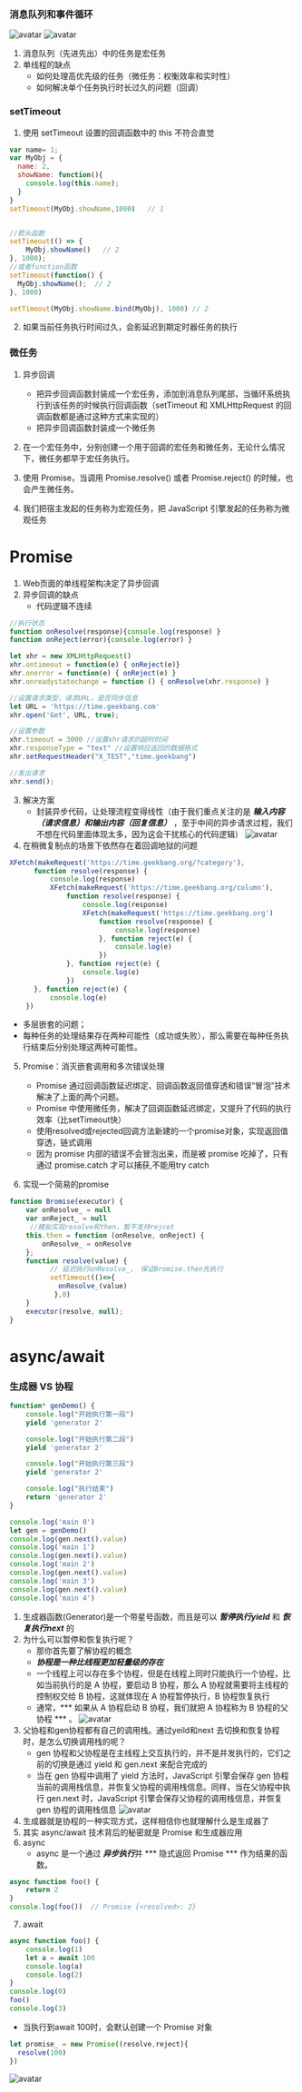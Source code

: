 ### 消息队列和事件循环
![avatar](../../img/for.png)
![avatar](../../img/task.jpg)
1. 消息队列（先进先出）中的任务是宏任务
2. 单线程的缺点
   - 如何处理高优先级的任务（微任务：权衡效率和实时性）
   - 如何解决单个任务执行时长过久的问题（回调）

### setTimeout
1. 使用 setTimeout 设置的回调函数中的 this 不符合直觉
```js
var name= 1;
var MyObj = {
  name: 2,
  showName: function(){
    console.log(this.name);
  }
}
setTimeout(MyObj.showName,1000)   // 1


//箭头函数
setTimeout(() => {
    MyObj.showName()   // 2
}, 1000);
//或者function函数
setTimeout(function() {
  MyObj.showName();  // 2
}, 1000)

setTimeout(MyObj.showName.bind(MyObj), 1000) // 2
```
2. 如果当前任务执行时间过久，会影延迟到期定时器任务的执行
### 微任务
1. 异步回调
   - 把异步回调函数封装成一个宏任务，添加到消息队列尾部，当循环系统执行到该任务的时候执行回调函数（setTimeout 和 XMLHttpRequest 的回调函数都是通过这种方式来实现的）
   - 把异步回调函数封装成一个微任务

2. 在一个宏任务中，分别创建一个用于回调的宏任务和微任务，无论什么情况下，微任务都早于宏任务执行。
3. 使用 Promise，当调用 Promise.resolve() 或者 Promise.reject() 的时候，也会产生微任务。
4. 我们把宿主发起的任务称为宏观任务，把 JavaScript 引擎发起的任务称为微观任务

# Promise
1. Web页面的单线程架构决定了异步回调
2. 异步回调的缺点
   - 代码逻辑不连续
```js
//执行状态
function onResolve(response){console.log(response) }
function onReject(error){console.log(error) }

let xhr = new XMLHttpRequest()
xhr.ontimeout = function(e) { onReject(e)}
xhr.onerror = function(e) { onReject(e) }
xhr.onreadystatechange = function () { onResolve(xhr.response) }

//设置请求类型，请求URL，是否同步信息
let URL = 'https://time.geekbang.com'
xhr.open('Get', URL, true);

//设置参数
xhr.timeout = 3000 //设置xhr请求的超时时间
xhr.responseType = "text" //设置响应返回的数据格式
xhr.setRequestHeader("X_TEST","time.geekbang")

//发出请求
xhr.send();
```
3. 解决方案
   - 封装异步代码，让处理流程变得线性（由于我们重点关注的是 ***输入内容（请求信息）和输出内容（回复信息）*** ，至于中间的异步请求过程，我们不想在代码里面体现太多，因为这会干扰核心的代码逻辑）
  ![avatar](../../img/promise.png)
4. 在稍微复制点的场景下依然存在着回调地狱的问题
```js
XFetch(makeRequest('https://time.geekbang.org/?category'),
      function resolve(response) {
          console.log(response)
          XFetch(makeRequest('https://time.geekbang.org/column'),
              function resolve(response) {
                  console.log(response)
                  XFetch(makeRequest('https://time.geekbang.org')
                      function resolve(response) {
                          console.log(response)
                      }, function reject(e) {
                          console.log(e)
                      })
              }, function reject(e) {
                  console.log(e)
              })
      }, function reject(e) {
          console.log(e)
    })
```
   - 多层嵌套的问题；
   - 每种任务的处理结果存在两种可能性（成功或失败），那么需要在每种任务执行结束后分别处理这两种可能性。
5. Promise：消灭嵌套调用和多次错误处理
   - Promise 通过回调函数延迟绑定、回调函数返回值穿透和错误“冒泡”技术解决了上面的两个问题。
   - Promise 中使用微任务，解决了回调函数延迟绑定，又提升了代码的执行效率（比setTimeout快）
   - 使用resolved或rejected回调方法新建的一个promise对象，实现返回值穿透，链式调用
   - 因为 promise 内部的错误不会冒泡出来，而是被 promise 吃掉了，只有通过 promise.catch 才可以捕获,不能用try catch

6. 实现一个简易的promise
```js
function Bromise(executor) {
    var onResolve_ = null
    var onReject_ = null
     //模拟实现resolve和then，暂不支持rejcet
    this.then = function (onResolve, onReject) {
        onResolve_ = onResolve
    };
    function resolve(value) {
          // 延迟执行onResolve_， 保证Bromise.then先执行
          setTimeout(()=>{
            onResolve_(value)
           },0)
    }
    executor(resolve, null);
}
```

# async/await
### 生成器 VS 协程
```js
function* genDemo() {
    console.log("开始执行第一段")
    yield 'generator 2'

    console.log("开始执行第二段")
    yield 'generator 2'

    console.log("开始执行第三段")
    yield 'generator 2'

    console.log("执行结束")
    return 'generator 2'
}

console.log('main 0')
let gen = genDemo()
console.log(gen.next().value)
console.log('main 1')
console.log(gen.next().value)
console.log('main 2')
console.log(gen.next().value)
console.log('main 3')
console.log(gen.next().value)
console.log('main 4')
```
1. 生成器函数(Generator)是一个带星号函数，而且是可以 ***暂停执行yield*** 和 ***恢复执行next*** 的
2. 为什么可以暂停和恢复执行呢？
   - 那你首先要了解协程的概念
   - ***协程是一种比线程更加轻量级的存在***
   - 一个线程上可以存在多个协程，但是在线程上同时只能执行一个协程，比如当前执行的是 A 协程，要启动 B 协程，那么 A 协程就需要将主线程的控制权交给 B 协程，这就体现在 A 协程暂停执行，B 协程恢复执行
   - 通常，*** 如果从 A 协程启动 B 协程，我们就把 A 协程称为 B 协程的父协程 *** 。
![avatar](../../img/generrator.png)
3. 父协程和gen协程都有自己的调用栈。通过yeild和next 去切换和恢复协程时，是怎么切换调用栈的呢？
   - gen 协程和父协程是在主线程上交互执行的，并不是并发执行的，它们之前的切换是通过 yield 和 gen.next 来配合完成的
   - 当在 gen 协程中调用了 yield 方法时，JavaScript 引擎会保存 gen 协程当前的调用栈信息，并恢复父协程的调用栈信息。同样，当在父协程中执行 gen.next 时，JavaScript 引擎会保存父协程的调用栈信息，并恢复 gen 协程的调用栈信息
![avatar](../../img/xcstack.png)
4. 生成器就是协程的一种实现方式，这样相信你也就理解什么是生成器了
5. 其实 async/await 技术背后的秘密就是 Promise 和生成器应用
6. async
   - async 是一个通过 ***异步执行***并 *** 隐式返回 Promise *** 作为结果的函数。
```js
async function foo() {
    return 2
}
console.log(foo())  // Promise {<resolved>: 2}
```
7. await
```js
async function foo() {
    console.log(1)
    let a = await 100
    console.log(a)
    console.log(2)
}
console.log(0)
foo()
console.log(3)
```
   - 当执行到await 100时，会默认创建一个 Promise 对象
```js
let promise_ = new Promise((resolve,reject){
  resolve(100)
})
```
![avatar](../../img/await.png)